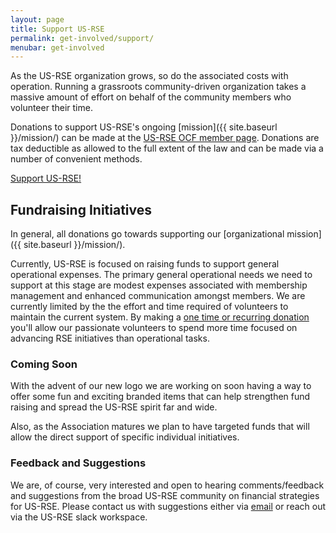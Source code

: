 ```yaml
---
layout: page
title: Support US-RSE
permalink: get-involved/support/
menubar: get-involved
---
```


As the US-RSE organization grows, so do the associated costs with operation.
Running a grassroots community-driven organization takes a massive amount of effort on behalf of the community members who volunteer their time.

Donations to support US-RSE's ongoing [mission]({{ site.baseurl }}/mission/) can be made at the [US-RSE OCF member page](https://opencollective.com/usrse).
Donations are tax deductible as allowed to the full extent of the law and can be made via a number of convenient methods.

<!-- It would be nice to have this be a big button at some point -->
[Support US-RSE!](https://opencollective.com/usrse)

## Fundraising Initiatives

In general, all donations go towards supporting our [organizational mission]({{ site.baseurl }}/mission/).

Currently, US-RSE is focused on raising funds to support general operational expenses.
The primary general operational needs we need to support at this stage are modest expenses associated with membership management and enhanced communication amongst members.
We are currently limited by the the effort and time required of volunteers to maintain the current system.
By making a [one time or recurring donation](https://opencollective.com/usrse) you'll allow our passionate volunteers to spend more time focused on advancing RSE initiatives than operational tasks.



### Coming Soon

With the advent of our new logo we are working on soon having a way to offer some fun and exciting branded items that can help strengthen fund raising and spread the US-RSE spirit far and wide.

Also, as the Association matures we plan to have targeted funds that will allow the direct support of specific individual initiatives.

### Feedback and Suggestions

We are, of course, very interested and open to hearing comments/feedback and suggestions from the broad US-RSE community on financial strategies for US-RSE.
Please contact us with suggestions either via [email](mailto:contact@us-rse.org) or reach out via the US-RSE slack workspace.
